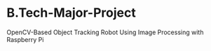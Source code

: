 # B.Tech-Major-Project
 OpenCV-Based Object Tracking Robot Using Image Processing with Raspberry Pi
